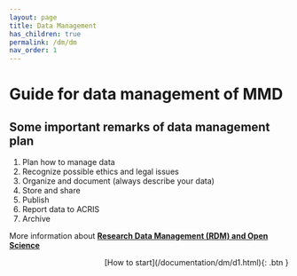 ```yaml
---
layout: page
title: Data Management
has_children: true
permalink: /dm/dm
nav_order: 1
---
```


# Guide for data management of MMD

## Some important remarks of data management plan

1. Plan how to manage data
2. Recognize possible ethics and legal issues
3. Organize and document (always describe your data)
4. Store and share
5. Publish
6. Report data to ACRIS
7. Archive

More information about **[Research Data Management (RDM) and Open Science](https://www.aalto.fi/en/services/research-data-management-rdm-and-open-science)**

<span class="fs-3" style="float: right;">
[How to start](/documentation/dm/d1.html){: .btn }
</span>